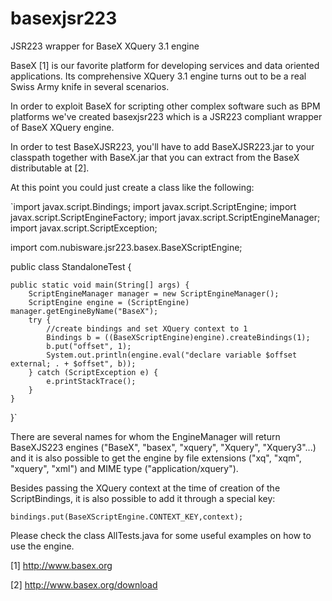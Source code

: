 # basexjsr223
JSR223 wrapper for BaseX XQuery 3.1 engine

BaseX [1] is our favorite platform for developing services and data oriented applications. Its comprehensive XQuery 3.1 engine turns out to be a real Swiss Army knife in several scenarios.

In order to exploit BaseX for scripting other complex software such as BPM platforms we've created basexjsr223 which is a JSR223 compliant wrapper of BaseX XQuery engine.

In order to test BaseXJSR223, you'll have to add BaseXJSR223.jar to your classpath together with BaseX.jar that you can extract from the BaseX distributable at [2]. 

At this point you could just create a class like the following:

`import javax.script.Bindings;
import javax.script.ScriptEngine;
import javax.script.ScriptEngineFactory;
import javax.script.ScriptEngineManager;
import javax.script.ScriptException;

import com.nubisware.jsr223.basex.BaseXScriptEngine;

public class StandaloneTest {

	public static void main(String[] args) {
		ScriptEngineManager manager = new ScriptEngineManager();
		ScriptEngine engine = (ScriptEngine) manager.getEngineByName("BaseX");
		try {
			//create bindings and set XQuery context to 1
			Bindings b = ((BaseXScriptEngine)engine).createBindings(1);
			b.put("offset", 1);
			System.out.println(engine.eval("declare variable $offset external; . + $offset", b));
		} catch (ScriptException e) {
			e.printStackTrace();
		}
	}

}`

There are several names for whom the EngineManager will return BaseXJS223 engines ("BaseX", "basex", "xquery", "Xquery", "Xquery3"...) and it is also possible to get the engine by file extensions ("xq", "xqm", "xquery", "xml") and MIME type ("application/xquery").

Besides passing the XQuery context at the time of creation of the ScriptBindings, it is also possible to add it through a special key:

`bindings.put(BaseXScriptEngine.CONTEXT_KEY,context);`

Please check the class AllTests.java for some useful examples on how to use the engine.

[1] http://www.basex.org

[2] http://www.basex.org/download
